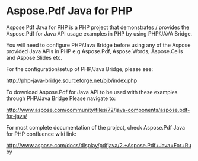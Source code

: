 # Aspose.Pdf Java for PHP
Aspose Pdf Java for PHP is a PHP project that demonstrates / provides the Aspose.Pdf for Java API usage examples in PHP by using PHP/JAVA Bridge.

You will need to configure PHP/Java Bridge before using any of the Aspose provided Java APIs in PHP e.g Aspose.Pdf, Aspose.Words, Aspose.Cells and Aspose.Slides etc.

For the configuration/setup of PHP/Java Bridge, please see:

http://php-java-bridge.sourceforge.net/pjb/index.php

To download Aspose.Pdf for Java API to be used with these examples through PHP/Java Bridge
Please navigate to:

http://www.aspose.com/community/files/72/java-components/aspose.pdf-for-java/

For most complete documentation of the project, check Aspose.Pdf Java for PHP confluence wiki link:

http://www.aspose.com/docs/display/pdfjava/2.+Aspose.Pdf+Java+For+Ruby


